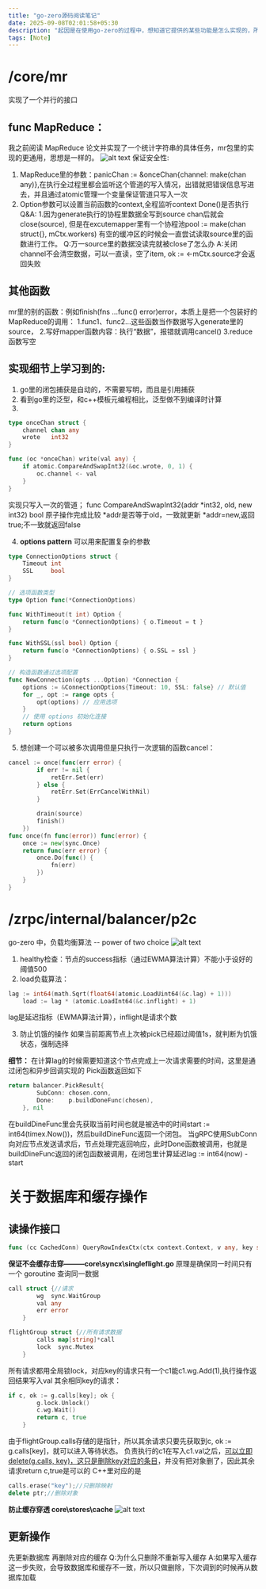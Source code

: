 ```yaml
---
title: "go-zero源码阅读笔记"
date: 2025-09-08T02:01:58+05:30
description: "起因是在使用go-zero的过程中，想知道它提供的某些功能是怎么实现的，所以打算看看，未来也会继续更新。"
tags: [Note]
---
```

# /core/mr
实现了一个并行的接口
## func MapReduce：
我之前阅读 MapReduce 论文并实现了一个统计字符串的具体任务，mr包里的实现的更通用，思想是一样的。
![alt text](/assets/Untitled-2025-04-17-1257.png)
保证安全性: 
1. MapReduce里的参数：panicChan := &onceChan{channel: make(chan any)},在执行全过程里都会监听这个管道的写入情况，出错就把错误信息写进去，并且通过atomic管理一个变量保证管道只写入一次
2. Option参数可以设置当前函数的context,全程监听context Done()是否执行
Q&A: 
1.因为generate执行的协程里数据全写到source chan后就会close(source),
但是在excutemapper里有一个协程池pool := make(chan struct{}, mCtx.workers)
有空的缓冲区的时候会一直尝试读取source里的函数进行工作。
Q:万一source里的数据没读完就被close了怎么办
A:关闭channel不会清空数据，可以一直读，空了item, ok := <-mCtx.source才会返回失败
## 其他函数
mr里的别的函数：例如finish(fns ...func() error)error，本质上是把一个包装好的MapReduce的调用：
 1.func1、func2...这些函数当作数据写入generate里的source，
 2.写好mapper函数内容：执行“数据”，报错就调用cancel()
 3.reduce函数写空

## 实现细节上学习到的:
1. go里的闭包捕获是自动的，不需要写明，而且是引用捕获
2. 看到go里的泛型，和c++模板元编程相比，泛型做不到编译时计算
3. 
```go
type onceChan struct {
	channel chan any
	wrote   int32
}

func (oc *onceChan) write(val any) {
	if atomic.CompareAndSwapInt32(&oc.wrote, 0, 1) {
		oc.channel <- val
	}
}
```
实现只写入一次的管道；
func CompareAndSwapInt32(addr *int32, old, new int32) bool
原子操作完成比较 *addr是否等于old，一致就更新 *addr=new,返回true;不一致就返回false

4. **options pattern** 可以用来配置复杂的参数
```go
type ConnectionOptions struct {
    Timeout int
    SSL     bool
}

// 选项函数类型
type Option func(*ConnectionOptions)

func WithTimeout(t int) Option {
    return func(o *ConnectionOptions) { o.Timeout = t }
}

func WithSSL(ssl bool) Option {
    return func(o *ConnectionOptions) { o.SSL = ssl }
}

// 构造函数通过选项配置
func NewConnection(opts ...Option) *Connection {
    options := &ConnectionOptions{Timeout: 10, SSL: false} // 默认值
    for _, opt := range opts {
        opt(options) // 应用选项
    }
    // 使用 options 初始化连接
    return options
}
```
5. 想创建一个可以被多次调用但是只执行一次逻辑的函数cancel：
```go
cancel := once(func(err error) {
		if err != nil {
			retErr.Set(err)
		} else {
			retErr.Set(ErrCancelWithNil)
		}

		drain(source)
		finish()
	})
func once(fn func(error)) func(error) {
	once := new(sync.Once)
	return func(err error) {
		once.Do(func() {
			fn(err)
		})
	}
}
```

# /zrpc/internal/balancer/p2c
go-zero 中，负载均衡算法 -- power of two choice 
![alt text](/assets/Untitled-2025-10-12-2031.png)
1. healthy检查：节点的success指标（通过EWMA算法计算）不能小于设好的阈值500
2. load负载算法：
```go
lag := int64(math.Sqrt(float64(atomic.LoadUint64(&c.lag) + 1)))
	load := lag * (atomic.LoadInt64(&c.inflight) + 1)
```
lag是延迟指标（EWMA算法计算），inflight是请求个数

3. 防止饥饿的操作
如果当前距离节点上次被pick已经超过阈值1s，就判断为饥饿状态，强制选择

**细节：** 
在计算lag的时候需要知道这个节点完成上一次请求需要的时间，这里是通过闭包和异步回调实现的
Pick函数返回如下
```go
return balancer.PickResult{
		SubConn: chosen.conn,
		Done:    p.buildDoneFunc(chosen),
	}, nil
```
在buildDineFunc里会先获取当前时间也就是被选中的时间start := int64(timex.Now())，然后buildDineFunc返回一个闭包。 
当gRPC使用SubConn向对应节点发送请求后，节点处理完返回响应，此时Done函数被调用，也就是buildDineFunc返回的闭包函数被调用，在闭包里计算延迟lag := int64(now) - start

# 关于数据库和缓存操作
## 读操作接口
```go
func (cc CachedConn) QueryRowIndexCtx(ctx context.Context, v any, key string,keyer func(primary any)string, indexQuery IndexQueryCtxFn,primaryQuery PrimaryQueryCtxFn) error
```
**保证不会缓存击穿———core\syncx\singleflight.go**
原理是确保同一时间只有一个 goroutine 查询同一数据
```go
call struct {//请求
		wg  sync.WaitGroup
		val any
		err error
	}

flightGroup struct {//所有请求数据
		calls map[string]*call
		lock  sync.Mutex
	}
```
所有请求都用全局锁lock，对应key的请求只有一个c1能c1.wg.Add(1),执行操作返回结果写入val
其余相同key的请求：
```go
if c, ok := g.calls[key]; ok {
		g.lock.Unlock()
		c.wg.Wait()
		return c, true
	}
```
由于flightGroup.calls存储的是指针，所以其余请求只要先获取到c, ok := g.calls[key]，就可以进入等待状态。 
负责执行的c1在写入c1.val之后，<u>可以立即delete(g.calls, key)，这只是删除key对应的条目</u>，并没有把对象删了，因此其余请求return c,true是可以的 
C++里对应的是
```cpp
calls.erase("key");//只删除映射
delete ptr;//删除对象 
```

**防止缓存穿透 core\stores\cache**
![alt text](/assets/Untitled-1012.png)

## 更新操作
先更新数据库 
再删除对应的缓存
Q:为什么只删除不重新写入缓存
A:如果写入缓存这一步失败，会导致数据库和缓存不一致，所以只做删除，下次调到的时候再从数据库加载
